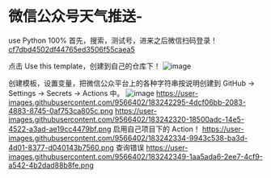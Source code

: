 # 微信公众号天气推送-
use Python 100%
首先，搜索，测试号，进来之后微信扫码登录！ [cf7dbd4502df44765ed3506f55caea5](http://mp.weixin.qq.com/debug/cgi-bin/sandboxinfo?action=showinfo&t=sandbox/index)

点击 Use this template，创建到自己的仓库下！
![image](https://user-images.githubusercontent.com/111686044/186328371-5d336f2d-84b9-45b1-89a2-ced591369020.png)

创建模板，设置变量，把微信公众平台上的各种字符串按说明创建到 GitHub -> Settings -> Secrets -> Actions 中。
![image](https://user-images.githubusercontent.com/111686044/186328394-19e50702-d26f-4bea-9575-656d03838f96.png)
https://user-images.githubusercontent.com/9566402/183242295-4dcf06bb-2083-4883-8745-0af753ca805c.png
https://user-images.githubusercontent.com/9566402/183242320-18500adc-14e5-4522-a3ad-ae19cc4479bf.png
启用自己项目下的 Action！ 
https://user-images.githubusercontent.com/9566402/183242334-9943c538-ba3d-4d01-8377-d040143b7560.png
查询错误
https://user-images.githubusercontent.com/9566402/183242349-1aa5ada6-2ee7-4cf9-a542-4b2dad88b8fe.png
